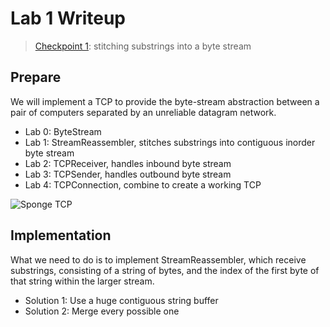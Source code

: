 # Lab 1 Writeup

> [Checkpoint 1](https://cs144.github.io/assignments/lab1.pdf):
> stitching substrings into a byte stream

## Prepare

We will implement a TCP to provide the byte-stream abstraction between a pair of
computers separated by an unreliable datagram network.

* Lab 0: ByteStream
* Lab 1: StreamReassembler, stitches substrings into contiguous inorder byte
  stream
* Lab 2: TCPReceiver, handles inbound byte stream
* Lab 3: TCPSender, handles outbound byte stream
* Lab 4: TCPConnection, combine to create a working TCP

![Sponge TCP](https://lzx-figure-bed.obs.dualstack.cn-north-4.myhuaweicloud.com/Figurebed/202201222256243.png)

## Implementation

What we need to do is to implement StreamReassembler, which receive substrings,
consisting of a string of bytes, and the index of the first byte of that string
within the larger stream.

* Solution 1: Use a huge contiguous string buffer
* Solution 2: Merge every possible one
